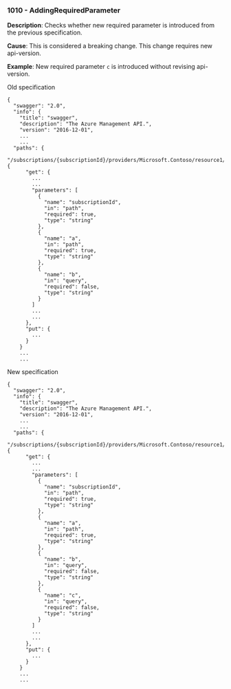 ### 1010 - AddingRequiredParameter

**Description**: Checks whether new required parameter is introduced from the previous specification. 

**Cause**: This is considered a breaking change. This change requires new api-version.

**Example**: New required parameter `c` is introduced without revising api-version.

Old specification
```json5
{
  "swagger": "2.0",
  "info": {
    "title": "swagger",
    "description": "The Azure Management API.",
    "version": "2016-12-01",
    ...
    ...
  "paths": {
    "/subscriptions/{subscriptionId}/providers/Microsoft.Contoso/resource1/{a}": {
      "get": {
        ...
        ...
        "parameters": [
          {
            "name": "subscriptionId",
            "in": "path",
            "required": true,
            "type": "string"
          },
          {
            "name": "a",
            "in": "path",
            "required": true,
            "type": "string"
          },
          {
            "name": "b",
            "in": "query",
            "required": false,
            "type": "string"
          }
        ]
        ...
        ...
      },
      "put": {
        ...
      }
    }
    ...
    ...  
```

New specification
```json5
{
  "swagger": "2.0",
  "info": {
    "title": "swagger",
    "description": "The Azure Management API.",
    "version": "2016-12-01",
    ...
    ...
  "paths": {
    "/subscriptions/{subscriptionId}/providers/Microsoft.Contoso/resource1/{a}": {
      "get": {
        ...
        ...
        "parameters": [
          {
            "name": "subscriptionId",
            "in": "path",
            "required": true,
            "type": "string"
          },
          {
            "name": "a",
            "in": "path",
            "required": true,
            "type": "string"
          },
          {
            "name": "b",
            "in": "query",
            "required": false,
            "type": "string"
          },
          {
            "name": "c",
            "in": "query",
            "required": false,
            "type": "string"
          }
        ]
        ...
        ...
      },
      "put": {
        ...
      }
    }
    ...
    ...     
```
